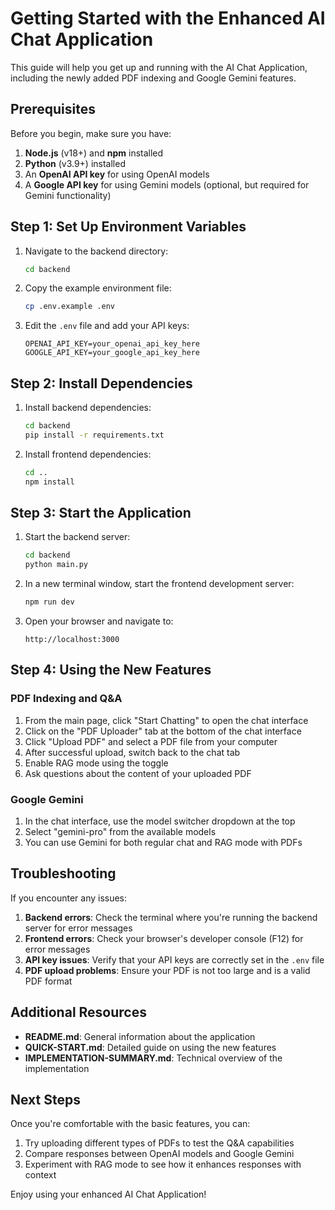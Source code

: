 # Getting Started with the Enhanced AI Chat Application

This guide will help you get up and running with the AI Chat Application, including the newly added PDF indexing and Google Gemini features.

## Prerequisites

Before you begin, make sure you have:

1. **Node.js** (v18+) and **npm** installed
2. **Python** (v3.9+) installed
3. An **OpenAI API key** for using OpenAI models
4. A **Google API key** for using Gemini models (optional, but required for Gemini functionality)

## Step 1: Set Up Environment Variables

1. Navigate to the backend directory:

   ```bash
   cd backend
   ```

2. Copy the example environment file:

   ```bash
   cp .env.example .env
   ```

3. Edit the `.env` file and add your API keys:
   ```
   OPENAI_API_KEY=your_openai_api_key_here
   GOOGLE_API_KEY=your_google_api_key_here
   ```

## Step 2: Install Dependencies

1. Install backend dependencies:

   ```bash
   cd backend
   pip install -r requirements.txt
   ```

2. Install frontend dependencies:
   ```bash
   cd ..
   npm install
   ```

## Step 3: Start the Application

1. Start the backend server:

   ```bash
   cd backend
   python main.py
   ```

2. In a new terminal window, start the frontend development server:

   ```bash
   npm run dev
   ```

3. Open your browser and navigate to:
   ```
   http://localhost:3000
   ```

## Step 4: Using the New Features

### PDF Indexing and Q&A

1. From the main page, click "Start Chatting" to open the chat interface
2. Click on the "PDF Uploader" tab at the bottom of the chat interface
3. Click "Upload PDF" and select a PDF file from your computer
4. After successful upload, switch back to the chat tab
5. Enable RAG mode using the toggle
6. Ask questions about the content of your uploaded PDF

### Google Gemini

1. In the chat interface, use the model switcher dropdown at the top
2. Select "gemini-pro" from the available models
3. You can use Gemini for both regular chat and RAG mode with PDFs

## Troubleshooting

If you encounter any issues:

1. **Backend errors**: Check the terminal where you're running the backend server for error messages
2. **Frontend errors**: Check your browser's developer console (F12) for error messages
3. **API key issues**: Verify that your API keys are correctly set in the `.env` file
4. **PDF upload problems**: Ensure your PDF is not too large and is a valid PDF format

## Additional Resources

- **README.md**: General information about the application
- **QUICK-START.md**: Detailed guide on using the new features
- **IMPLEMENTATION-SUMMARY.md**: Technical overview of the implementation

## Next Steps

Once you're comfortable with the basic features, you can:

1. Try uploading different types of PDFs to test the Q&A capabilities
2. Compare responses between OpenAI models and Google Gemini
3. Experiment with RAG mode to see how it enhances responses with context

Enjoy using your enhanced AI Chat Application!
